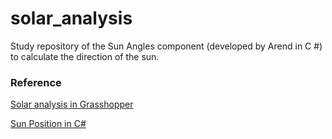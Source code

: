# solar_analysis
Study repository of the Sun Angles component (developed by Arend in C #) to calculate the direction of the sun.





### Reference

[Solar analysis in Grasshopper](https://medium.com/generative-design/solar-analysis-in-grasshopper-5dae76c9b6cb)

[Sun Position in C#](http://guideving.blogspot.com/2010/08/sun-position-in-c.html)
